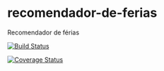 # recomendador-de-ferias
Recomendador de férias

[![Build Status](https://travis-ci.org/schionato/recomendador-de-ferias.svg?branch=master)](https://travis-ci.org/schionato/recomendador-de-ferias)

[![Coverage Status](https://coveralls.io/repos/github/schionato/recomendador-de-ferias/badge.svg)](https://coveralls.io/github/schionato/recomendador-de-ferias)
